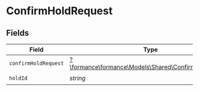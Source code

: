 # ConfirmHoldRequest


## Fields

| Field                                                                                             | Type                                                                                              | Required                                                                                          | Description                                                                                       |
| ------------------------------------------------------------------------------------------------- | ------------------------------------------------------------------------------------------------- | ------------------------------------------------------------------------------------------------- | ------------------------------------------------------------------------------------------------- |
| `confirmHoldRequest`                                                                              | [?\formance\formance\Models\Shared\ConfirmHoldRequest](../../Models/Shared/ConfirmHoldRequest.md) | :heavy_minus_sign:                                                                                | N/A                                                                                               |
| `holdId`                                                                                          | *string*                                                                                          | :heavy_check_mark:                                                                                | N/A                                                                                               |